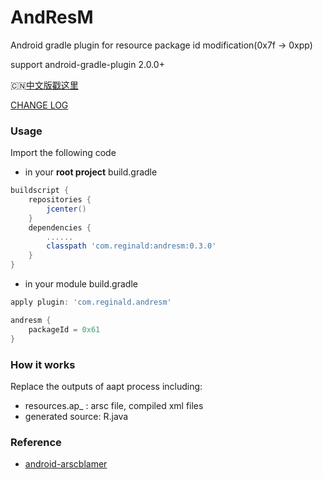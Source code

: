 # AndResM
Android gradle plugin for resource package id modification(0x7f -> 0xpp)

support android-gradle-plugin 2.0.0+

:cn:[中文版戳这里](./README_CN.md)

[CHANGE LOG](https://github.com/xyxyLiu/AndResM/blob/master/CHANGELOG.md)

### Usage
Import the following code

* in your **root project** build.gradle
```groovy
buildscript {
    repositories {
        jcenter()
    }
    dependencies {
        ......
        classpath 'com.reginald:andresm:0.3.0'
    }
}
```

* in your module build.gradle
```groovy
apply plugin: 'com.reginald.andresm'

andresm {
    packageId = 0x61
}
```

### How it works
Replace the outputs of aapt process including:
* resources.ap_ : arsc file, compiled xml files
* generated source: R.java

### Reference
* [android-arscblamer](https://github.com/google/android-arscblamer)